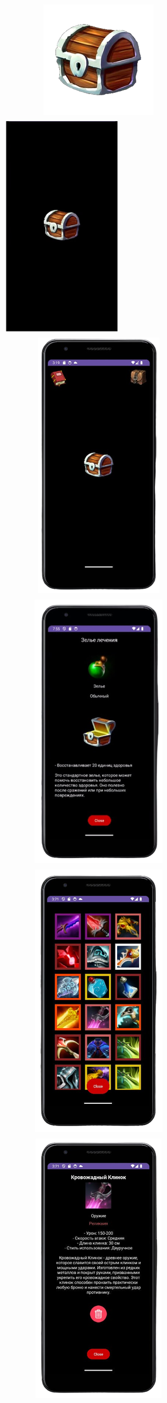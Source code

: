 <p align="center">
 <img src="https://github.com/FacePunch1337/Chest/blob/main/chest.png">
</p>

<img src="https://github.com/FacePunch1337/Chest/blob/main/open.gif"/></h1>

<p align="center">
 <img src="https://github.com/FacePunch1337/Chest/blob/main/1.png">
</p>

<p align="center">
 <img src="https://github.com/FacePunch1337/Chest/blob/main/2.png">
</p>

<p align="center">
 <img src="https://github.com/FacePunch1337/Chest/blob/main/3.png">
</p>

<p align="center">
 <img src="https://github.com/FacePunch1337/Chest/blob/main/4.png">
</p>
